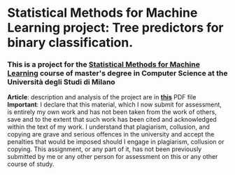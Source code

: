 # Statistical Methods for Machine Learning project: Tree predictors for binary classification.
### This is a project for the [Statistical Methods for Machine Learning](https://www.unimi.it/it/corsi/insegnamenti-dei-corsi-di-laurea/2025/statistical-methods-machine-learning) course of master's degree in Computer Science at the Università degli Studi di Milano
**Article**: description and analysis of the project are in [**this**](https://github.com/moroa01/Projects/blob/main/BinaryTreeClassifier/Article.pdf) PDF file <br>
**Important**: I declare that this material, which I now submit for assessment, is entirely my own work and has not been taken from the work of others, save and to the extent that such work has been cited and acknowledged within the text of my work. I understand that plagiarism, collusion, and copying are grave and serious offences in the university and accept the penalties that would be imposed should I engage in plagiarism, collusion or copying. This assignment, or any part of it, has not been previously submitted by me or any other person for assessment on this or any other course of study.
